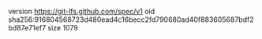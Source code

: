 version https://git-lfs.github.com/spec/v1
oid sha256:916804568723d480ead4c16becc2fd790680ad40f883605687bdf2bd87e71ef7
size 1079
